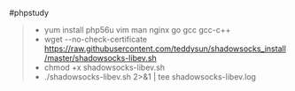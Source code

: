 #phpstudy

>- yum install php56u vim man nginx go gcc gcc-c++
>- wget --no-check-certificate https://raw.githubusercontent.com/teddysun/shadowsocks_install/master/shadowsocks-libev.sh
>- chmod +x shadowsocks-libev.sh
>- ./shadowsocks-libev.sh 2>&1 | tee shadowsocks-libev.log
